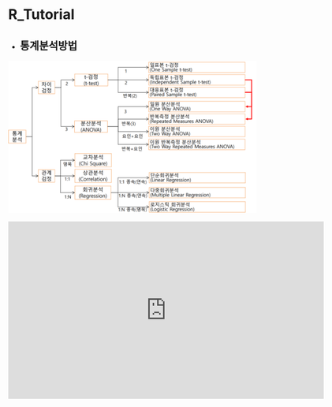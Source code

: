 # R_Tutorial



- 
  ## 통계분석방법


![Statistical_analysis_method](./Image/Statistical_analysis_method.png)

<iframe width="640" height="360" src="https://www.youtube.com/embed/dUbp9wAy178" frameborder="0" gesture="media" allowfullscreen=""></iframe>
